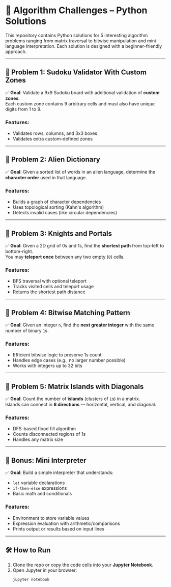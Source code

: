 # 🧠 Algorithm Challenges – Python Solutions

This repository contains Python solutions for 5 interesting algorithm problems ranging from matrix traversal to bitwise manipulation and mini language interpretation. Each solution is designed with a beginner-friendly approach.

---

## 📘 Problem 1: Sudoku Validator With Custom Zones

✅ **Goal**: Validate a 9x9 Sudoku board with additional validation of **custom zones**.  
Each custom zone contains 9 arbitrary cells and must also have unique digits from 1 to 9.

### Features:
- Validates rows, columns, and 3x3 boxes
- Validates extra custom-defined zones

---

## 📗 Problem 2: Alien Dictionary

✅ **Goal**: Given a sorted list of words in an alien language, determine the **character order** used in that language.

### Features:
- Builds a graph of character dependencies
- Uses topological sorting (Kahn's algorithm)
- Detects invalid cases (like circular dependencies)

---

## 📙 Problem 3: Knights and Portals

✅ **Goal**: Given a 2D grid of 0s and 1s, find the **shortest path** from top-left to bottom-right.  
You may **teleport once** between any two empty (`0`) cells.

### Features:
- BFS traversal with optional teleport
- Tracks visited cells and teleport usage
- Returns the shortest path distance

---

## 📕 Problem 4: Bitwise Matching Pattern

✅ **Goal**: Given an integer `n`, find the **next greater integer** with the same number of binary `1`s.

### Features:
- Efficient bitwise logic to preserve 1s count
- Handles edge cases (e.g., no larger number possible)
- Works with integers up to 32 bits

---

## 📓 Problem 5: Matrix Islands with Diagonals

✅ **Goal**: Count the number of **islands** (clusters of `1`s) in a matrix.  
Islands can connect in **8 directions** — horizontal, vertical, and diagonal.

### Features:
- DFS-based flood fill algorithm
- Counts disconnected regions of 1s
- Handles any matrix size

---

## 🧮 Bonus: Mini Interpreter

✅ **Goal**: Build a simple interpreter that understands:
- `let` variable declarations
- `if-then-else` expressions
- Basic math and conditionals

### Features:
- Environment to store variable values
- Expression evaluation with arithmetic/comparisons
- Prints output or results based on input lines

---

## 🛠 How to Run

1. Clone the repo or copy the code cells into your **Jupyter Notebook**.
2. Open Jupyter in your browser:
   ```bash
   jupyter notebook

